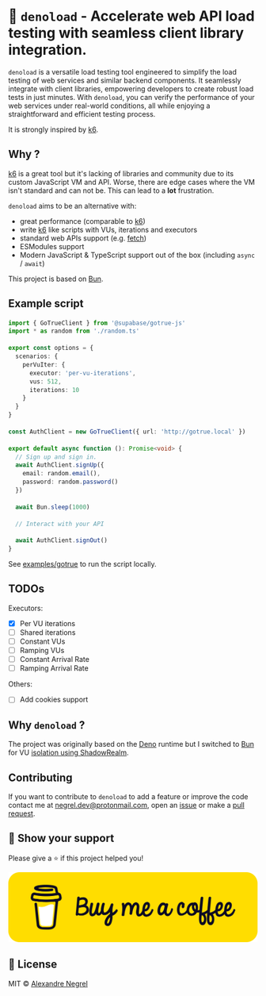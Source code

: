 # 🦕 `denoload` - Accelerate web API load testing with seamless client library integration.

`denoload` is a versatile load testing tool engineered to simplify the load
testing of web services and similar backend components. It seamlessly integrate
with client libraries, empowering developers to create robust load tests in just
minutes. With `denoload`, you can verify the performance of your web services
under real-world conditions, all while enjoying a straightforward and efficient
testing process.

It is strongly inspired by [k6][k6].

## Why ?

[k6][k6] is a great tool but it's lacking of libraries and community due to its
custom JavaScript VM and API. Worse, there are edge cases where the VM isn't
standard and can not be. This can lead to a **lot** frustration.

`denoload` aims to be an alternative with:
- great performance (comparable to [k6][k6])
- write [k6][k6] like scripts with VUs, iterations and executors
- standard web APIs support (e.g. [fetch](https://developer.mozilla.org/en-US/docs/Web/API/Fetch_API))
- ESModules support
- Modern JavaScript & TypeScript support out of the box (including `async` /
  `await`)

This project is based on [Bun][bun].

## Example script

```ts
import { GoTrueClient } from '@supabase/gotrue-js'
import * as random from './random.ts'

export const options = {
  scenarios: {
    perVuIter: {
      executor: 'per-vu-iterations',
      vus: 512,
      iterations: 10
    }
  }
}

const AuthClient = new GoTrueClient({ url: 'http://gotrue.local' })

export default async function (): Promise<void> {
  // Sign up and sign in.
  await AuthClient.signUp({
    email: random.email(),
    password: random.password()
  })

  await Bun.sleep(1000)

  // Interact with your API

  await AuthClient.signOut()
}
```

See [examples/gotrue](./examples/gotrue/) to run the script locally.

## TODOs

Executors:
- [x] Per VU iterations
- [ ] Shared iterations
- [ ] Constant VUs
- [ ] Ramping VUs
- [ ] Constant Arrival Rate
- [ ] Ramping Arrival Rate

Others:
- [ ] Add cookies support

## Why `denoload` ?

The project was originally based on the [Deno](https://deno.land) runtime but I
switched to [Bun][bun] for VU [isolation using ShadowRealm](https://github.com/tc39/proposal-shadowrealm/).

## Contributing

If you want to contribute to `denoload` to add a feature or improve the code contact
me at [negrel.dev@protonmail.com](mailto:negrel.dev@protonmail.com), open an
[issue](https://github.com/negrel/denoload/issues) or make a
[pull request](https://github.com/negrel/denoload/pulls).

## :stars: Show your support

Please give a :star: if this project helped you!

[![buy me a coffee](.github/images/bmc-button.png)](https://www.buymeacoffee.com/negrel)

## :scroll: License

MIT © [Alexandre Negrel](https://www.negrel.dev/)

[k6]: https://k6.io/
[bun]: https://bun.sh/

